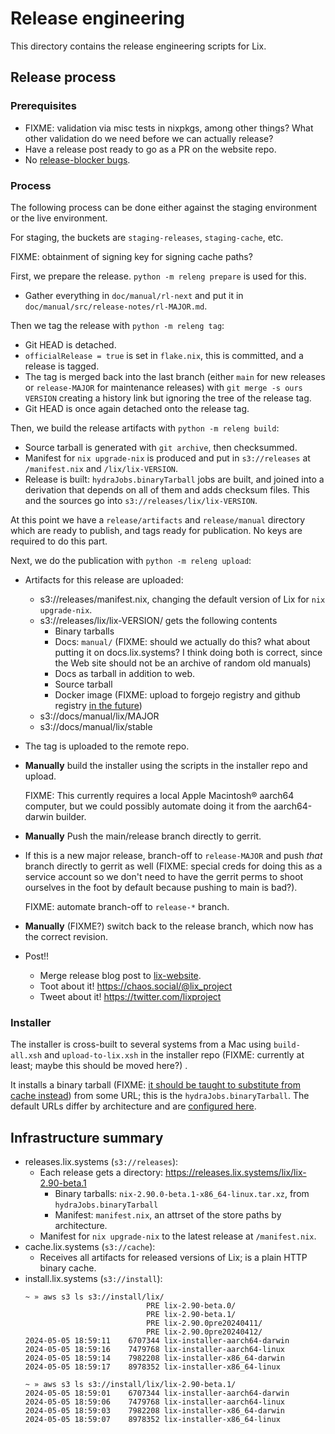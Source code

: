 # Release engineering

This directory contains the release engineering scripts for Lix.

## Release process

### Prerequisites

* FIXME: validation via misc tests in nixpkgs, among other things? What other
  validation do we need before we can actually release?
* Have a release post ready to go as a PR on the website repo.
* No [release-blocker bugs][release-blockers].

[release-blockers]: https://git.lix.systems/lix-project/lix/issues?q=&type=all&sort=&labels=145&state=open&milestone=0&project=0&assignee=0&poster=0

### Process

The following process can be done either against the staging environment or the
live environment.

For staging, the buckets are `staging-releases`, `staging-cache`, etc.

FIXME: obtainment of signing key for signing cache paths?

First, we prepare the release. `python -m releng prepare` is used for this.

* Gather everything in `doc/manual/rl-next` and put it in
  `doc/manual/src/release-notes/rl-MAJOR.md`.

Then we tag the release with `python -m releng tag`:

* Git HEAD is detached.
* `officialRelease = true` is set in `flake.nix`, this is committed, and a
  release is tagged.
* The tag is merged back into the last branch (either `main` for new releases
  or `release-MAJOR` for maintenance releases) with `git merge -s ours VERSION`
  creating a history link but ignoring the tree of the release tag.
* Git HEAD is once again detached onto the release tag.

Then, we build the release artifacts with `python -m releng build`:

* Source tarball is generated with `git archive`, then checksummed.
* Manifest for `nix upgrade-nix` is produced and put in `s3://releases` at
  `/manifest.nix` and `/lix/lix-VERSION`.
* Release is built: `hydraJobs.binaryTarball` jobs are built, and joined into a
  derivation that depends on all of them and adds checksum files. This and the
  sources go into `s3://releases/lix/lix-VERSION`.

At this point we have a `release/artifacts` and `release/manual` directory
which are ready to publish, and tags ready for publication. No keys are
required to do this part.

Next, we do the publication with `python -m releng upload`:

* Artifacts for this release are uploaded:
  * s3://releases/manifest.nix, changing the default version of Lix for
    `nix upgrade-nix`.
  * s3://releases/lix/lix-VERSION/ gets the following contents
    * Binary tarballs
    * Docs: `manual/` (FIXME: should we actually do this? what about putting it
      on docs.lix.systems? I think doing both is correct, since the Web site
      should not be an archive of random old manuals)
    * Docs as tarball in addition to web.
    * Source tarball
    * Docker image (FIXME: upload to forgejo registry and github registry [in the future][upload-docker])
  * s3://docs/manual/lix/MAJOR
  * s3://docs/manual/lix/stable

* The tag is uploaded to the remote repo.
* **Manually** build the installer using the scripts in the installer repo and upload.

  FIXME: This currently requires a local Apple Macintosh® aarch64 computer, but
  we could possibly automate doing it from the aarch64-darwin builder.
* **Manually** Push the main/release branch directly to gerrit.
* If this is a new major release, branch-off to `release-MAJOR` and push *that* branch
  directly to gerrit as well (FIXME: special creds for doing this as a service
  account so we don't need to have the gerrit perms to shoot ourselves in the
  foot by default because pushing to main is bad?).

  FIXME: automate branch-off to `release-*` branch.
* **Manually** (FIXME?) switch back to the release branch, which now has the
  correct revision.
* Post!!
  * Merge release blog post to [lix-website].
  * Toot about it! https://chaos.social/@lix_project
  * Tweet about it! https://twitter.com/lixproject

[lix-website]: https://git.lix.systems/lix-project/lix-website

[upload-docker]: https://git.lix.systems/lix-project/lix/issues/252

### Installer

The installer is cross-built to several systems from a Mac using
`build-all.xsh` and `upload-to-lix.xsh` in the installer repo (FIXME: currently
at least; maybe this should be moved here?) .

It installs a binary tarball (FIXME: [it should be taught to substitute from
cache instead][installer-substitute])
from some URL; this is the `hydraJobs.binaryTarball`. The default URLs differ
by architecture and are [configured here][tarball-urls].

[installer-substitute]: https://git.lix.systems/lix-project/lix-installer/issues/13
[tarball-urls]: https://git.lix.systems/lix-project/lix-installer/src/commit/693592ed10d421a885bec0a9dd45e87ab87eb90a/src/settings.rs#L14-L28

## Infrastructure summary

* releases.lix.systems (`s3://releases`):
  * Each release gets a directory: https://releases.lix.systems/lix/lix-2.90-beta.1
    * Binary tarballs: `nix-2.90.0-beta.1-x86_64-linux.tar.xz`, from `hydraJobs.binaryTarball`
    * Manifest: `manifest.nix`, an attrset of the store paths by architecture.
  * Manifest for `nix upgrade-nix` to the latest release at `/manifest.nix`.
* cache.lix.systems (`s3://cache`):
  * Receives all artifacts for released versions of Lix; is a plain HTTP binary cache.
* install.lix.systems (`s3://install`):
  ```
  ~ » aws s3 ls s3://install/lix/
                             PRE lix-2.90-beta.0/
                             PRE lix-2.90-beta.1/
                             PRE lix-2.90.0pre20240411/
                             PRE lix-2.90.0pre20240412/
  2024-05-05 18:59:11    6707344 lix-installer-aarch64-darwin
  2024-05-05 18:59:16    7479768 lix-installer-aarch64-linux
  2024-05-05 18:59:14    7982208 lix-installer-x86_64-darwin
  2024-05-05 18:59:17    8978352 lix-installer-x86_64-linux

  ~ » aws s3 ls s3://install/lix/lix-2.90-beta.1/
  2024-05-05 18:59:01    6707344 lix-installer-aarch64-darwin
  2024-05-05 18:59:06    7479768 lix-installer-aarch64-linux
  2024-05-05 18:59:03    7982208 lix-installer-x86_64-darwin
  2024-05-05 18:59:07    8978352 lix-installer-x86_64-linux
  ```
